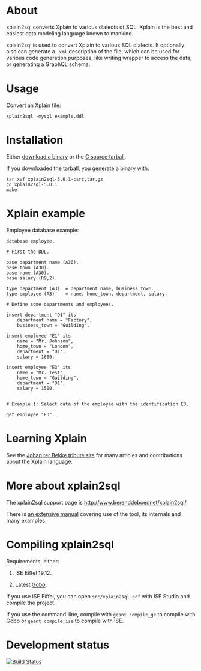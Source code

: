 # About

xplain2sql converts Xplain to various dialects of SQL. Xplain is the
best and easiest data modeling language known to mankind.

xplain2sql is used to convert Xplain to various SQL dialects. It
optionally also can generate a `.xml` description of the file, which
can be used for various code generation purposes, like writing wrapper
to access the data, or generating a GraphQL schema.

# Usage

Convert an Xplain file:

    xplain2sql -mysql example.ddl

# Installation

Either [download a
binary](http://www.berenddeboer.net/xplain2sql/index.html#downloadofficial)
or the [C source
tarball](http://www.berenddeboer.net/xplain2sql/xplain2sql-5.0.1-csrc.tar.gz).

If you downloaded the tarball, you generate a binary with:

````
tar xvf xplain2sql-5.0.1-csrc.tar.gz
cd xplain2sql-5.0.1
make
````


# Xplain example

Employee database example:

    database employee.

    # First the DDL.

    base department name (A30).
    base town (A30).
    base name (A30).
    base salary (R9,2).

    type department (A3)  = department name, business_town.
    type employee (A3)    = name, home_town, department, salary.

    # Define some departments and employees.

    insert department "D1" its
        department name = "Factory",
        business_town = "Guilding".

    insert employee "E1" its
        name = "Mr. Johnson",
        home_town = "London",
        department = "D1",
        salary = 1600.

    insert employee "E3" its
        name = "Mr. Test",
        home_town = "Guilding",
        department = "D1",
        salary = 1500.


    # Example 1: Select data of the employee with the identification E3.

    get employee "E3".


# Learning Xplain

See the [Johan ter Bekke tribute site](http://www.jhterbekke.net/) for
many articles and contributions about the Xplain language.


# More about xplain2sql

The xplain2sql support page is http://www.berenddeboer.net/xplain2sql/.

There is [an extensive manual](doc/xplain2sql.pdf) covering use of the
tool, its internals and many examples.



# Compiling xplain2sql

Requirements, either:

1. ISE Eiffel 19.12.

2. Latest [Gobo](https://github.com/gobo-eiffel/gobo).

If you use ISE Eiffel, you can open `src/xplain2sql.ecf` with ISE
Studio and compile the project.

If you use the command-line, compile with `geant compile_ge` to
compile with Gobo or `geant compile_ise` to compile with ISE.



# Development status #

[![Build Status](https://api.travis-ci.org/berenddeboer/xplain2sql.svg?branch=master)](https://travis-ci.org/berenddeboer/xplain2sql/)
